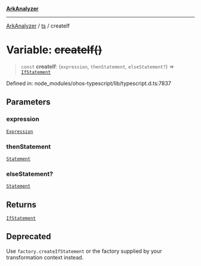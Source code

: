 [**ArkAnalyzer**](../../../../README.md)

***

[ArkAnalyzer](../../../../globals.md) / [ts](../README.md) / createIf

# Variable: ~~createIf()~~

> `const` **createIf**: (`expression`, `thenStatement`, `elseStatement?`) => [`IfStatement`](../interfaces/IfStatement.md)

Defined in: node\_modules/ohos-typescript/lib/typescript.d.ts:7837

## Parameters

### expression

[`Expression`](../interfaces/Expression.md)

### thenStatement

[`Statement`](../interfaces/Statement.md)

### elseStatement?

[`Statement`](../interfaces/Statement.md)

## Returns

[`IfStatement`](../interfaces/IfStatement.md)

## Deprecated

Use `factory.createIfStatement` or the factory supplied by your transformation context instead.
